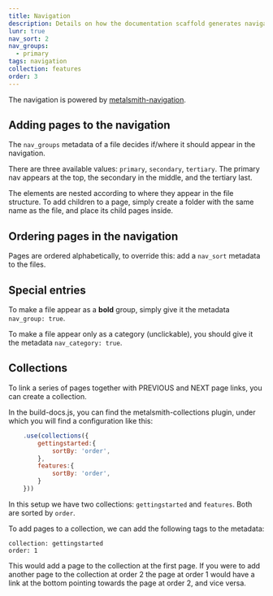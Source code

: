 ```yaml
---
title: Navigation
description: Details on how the documentation scaffold generates navigation.
lunr: true
nav_sort: 2
nav_groups:
  - primary
tags: navigation
collection: features
order: 3
---
```

The navigation is powered by [metalsmith-navigation](https://github.com/unstoppablecarl/metalsmith-navigation).

## Adding pages to the navigation
The `nav_groups` metadata of a file decides if/where it should appear in the navigation.

There are three available values: `primary`, `secondary`, `tertiary`. The primary nav appears at the top, the secondary in the middle, and the tertiary last.

The elements are nested according to where they appear in the file structure. To add children to a page, simply create a folder with the same name as the file, and place its child pages inside.

## Ordering pages in the navigation

Pages are ordered alphabetically, to override this: add a `nav_sort` metadata to the files.

## Special entries

To make a file appear as a **bold** group, simply give it the metadata `nav_group: true`.

To make a file appear only as a category (unclickable), you should give it the metadata `nav_category: true`.

## Collections

To link a series of pages together with PREVIOUS and NEXT page links, you can create a collection.

In the build-docs.js, you can find the metalsmith-collections plugin, under which you will find a configuration like this:

```js
    .use(collections({
        gettingstarted:{
            sortBy: 'order',
        },
        features:{
            sortBy: 'order',
        }
    }))
```

In this setup we have two collections: `gettingstarted` and `features`. Both are sorted by `order`.

To add pages to a collection, we can add the following tags to the metadata:

```
collection: gettingstarted
order: 1
```

This would add a page to the collection at the first page. If you were to add another page to the collection at order 2 the page at order 1 would have a link at the bottom pointing towards the page at order 2, and vice versa.
